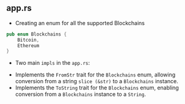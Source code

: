 ## app.rs
- Creating an enum for all the supported Blockchains
```rs
pub enum Blockchains {
	Bitcoin,
	Ethereum
}
```

- Two main `impls` in the `app.rs`:
* Implements the `FromStr` trait for the `Blockchains` enum, allowing conversion from a string `slice (&str)` to a `Blockchains` instance.
* Implements the `ToString` trait for the `Blockchains` enum, enabling conversion from a `Blockchains` instance to a `String`.